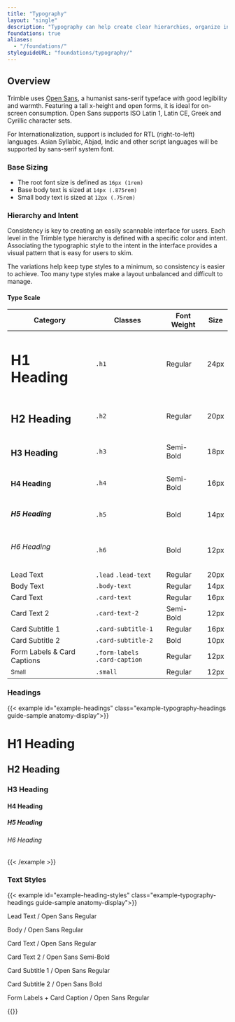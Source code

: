 ```yaml
---
title: "Typography"
layout: "single"
description: "Typography can help create clear hierarchies, organize information, and guide users through a product or experience."
foundations: true
aliases:
  - "/foundations/"
styleguideURL: "foundations/typography/"
---
```


## Overview

Trimble uses [Open Sans](https://fonts.google.com/specimen/Open+Sans), a humanist sans-serif
typeface with good legibility and warmth. Featuring a tall x-height and open forms, it is
ideal for on-screen consumption. Open Sans supports ISO Latin 1, Latin CE, Greek and
Cyrillic character sets.

For Internationalization, support is included for RTL (right-to-left) languages. Asian
Syllabic, Abjad, Indic and other script languages will be supported by sans-serif system
font.

### Base Sizing

- The root font size is defined as `16px (1rem)`</li>
- Base body text is sized at `14px (.875rem)`</li>
- Small body text is sized at `12px (.75rem)`</li>

### Hierarchy and Intent

Consistency is key to creating an easily scannable interface for users. Each level in the
Trimble type hierarchy is defined with a specific color and intent. Associating the
typographic style to the intent in the interface provides a visual pattern that is easy for
users to skim.

The variations help keep type styles to a minimum, so consistency is easier to achieve. Too
many type styles make a layout unbalanced and difficult to manage.

#### Type Scale

<table class="table table-bordered bg-white">
    <thead class="thead-light">
      <tr>
        <th>Category</th>
        <th>Classes</th>
        <th>Font Weight</th>
        <th>Size</th>
      </tr>
    </thead>
    <tbody>
      <tr>
        <td scope="row">
          <h1>H1 Heading</h1>
        </td>
        <td>
          <code>.h1</code>
        </td>
        <td>Regular</td>
        <td>24px</td>
      </tr>
      <tr>
        <td scope="row">
          <h2>H2 Heading</h2>
        </td>
        <td>
          <code>.h2</code>
        </td>
        <td>Regular</td>
        <td>20px</td>
      </tr>
      <tr>
        <td scope="row">
          <h3>H3 Heading</h3>
        </td>
        <td>
          <code>.h3</code>
        </td>
        <td>Semi-Bold</td>
        <td>18px</td>
      </tr>
      <tr>
        <td scope="row">
          <h4>H4 Heading</h4>
        </td>
        <td>
          <code>.h4</code>
        </td>
        <td>Semi-Bold</td>
        <td>16px</td>
      </tr>
      <tr>
        <td scope="row">
          <h5>H5 Heading</h5>
        </td>
        <td>
          <code>.h5</code>
        </td>
        <td>Bold</td>
        <td>14px</td>
      </tr>
      <tr>
        <td scope="row">
          <h6>H6 Heading</h6>
        </td>
        <td>
          <code>.h6</code>
        </td>
        <td>Bold</td>
        <td>12px</td>
      </tr>
      <tr>
        <td scope="row">
          <span class="lead lead-text">Lead Text</span>
        </td>
        <td>
          <code>.lead</code>
          <code>.lead-text</code>
        </td>
        <td>Regular</td>
        <td>20px</td>
      </tr>
      <tr>
        <td scope="row">
          <span class="body-text">Body Text</span>
        </td>
        <td>
          <code>.body-text</code>
        </td>
        <td>Regular</td>
        <td>14px</td>
      </tr>
      <tr>
        <td scope="row">
          <span class="card-text">Card Text</span>
        </td>
        <td>
          <code>.card-text</code>
        </td>
        <td>Regular</td>
        <td>16px</td>
      </tr>
      <tr>
        <td scope="row">
          <span class="card-text-2">Card Text 2</span>
        </td>
        <td>
          <code>.card-text-2</code>
        </td>
        <td>Semi-Bold</td>
        <td>12px</td>
      </tr>
      <tr>
        <td scope="row">
          <span class="card-subtitle-1">Card Subtitle 1</span>
        </td>
        <td>
          <code>.card-subtitle-1</code>
        </td>
        <td>Regular</td>
        <td>16px</td>
      </tr>
      <tr>
        <td scope="row">
          <span class="card-subtitle-2">Card Subtitle 2</span>
        </td>
        <td>
          <code>.card-subtitle-2</code>
        </td>
        <td>Bold</td>
        <td>10px</td>
      </tr>
      <tr>
        <td scope="row">
          <span class="form-labels card-caption">
            Form Labels & Card Captions
          </span>
        </td>
        <td>
          <code>.form-labels</code>
          <code>.card-caption</code>
        </td>
        <td>Regular</td>
        <td>12px</td>
      </tr>
      <tr>
        <td scope="row">
          <small>
            Small
          </small>
        </td>
        <td>
          <code>.small</code>
        </td>
        <td>Regular</td>
        <td>12px</td>
      </tr>
  </tbody>
</table>

### Headings

{{< example id="example-headings" class="example-typography-headings guide-sample anatomy-display">}}
<h1>H1 Heading</h1>
<h2>H2 Heading</h2>
<h3>H3 Heading</h3>
<h4>H4 Heading</h4>
<h5>H5 Heading</h5>
<h6>H6 Heading</h6>
{{< /example >}}

### Text Styles

{{< example id="example-heading-styles" class="example-typography-headings guide-sample anatomy-display">}}
<p class="lead-text">Lead Text / Open Sans Regular</p>
<p class="body-text">Body / Open Sans Regular</p>
<p class="card-text">Card Text / Open Sans Regular</p>
<p class="card-text-2">Card Text 2 / Open Sans Semi-Bold</p>
<p class="card-subtitle-1">Card Subtitle 1 / Open Sans Regular</p>
<p class="card-subtitle-2">Card Subtitle 2 / Open Sans Bold</p>
<p class="form-labels card-caption">Form Labels + Card Caption / Open Sans Regular</p>
{{</ example >}}

